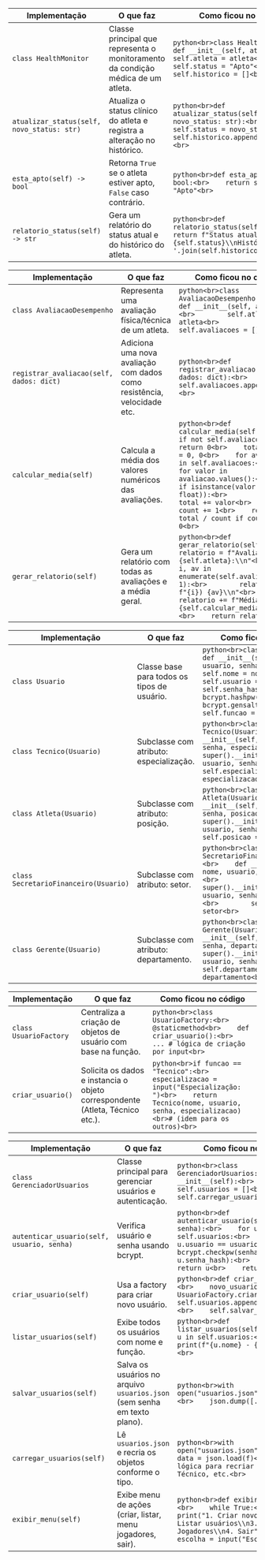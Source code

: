 | **Implementação**                          | **O que faz**                                                                    | **Como ficou no código**                                                                                                                                               |
| ------------------------------------------ | -------------------------------------------------------------------------------- | ---------------------------------------------------------------------------------------------------------------------------------------------------------------------- |
| `class HealthMonitor`                      | Classe principal que representa o monitoramento da condição médica de um atleta. | `python<br>class HealthMonitor:<br>    def __init__(self, atleta):<br>        self.atleta = atleta<br>        self.status = "Apto"<br>        self.historico = []<br>` |
| `atualizar_status(self, novo_status: str)` | Atualiza o status clínico do atleta e registra a alteração no histórico.         | `python<br>def atualizar_status(self, novo_status: str):<br>    self.status = novo_status<br>    self.historico.append(novo_status)<br>`                               |
| `esta_apto(self) -> bool`                  | Retorna `True` se o atleta estiver apto, `False` caso contrário.                 | `python<br>def esta_apto(self) -> bool:<br>    return self.status == "Apto"<br>`                                                                                       |
| `relatorio_status(self) -> str`            | Gera um relatório do status atual e do histórico do atleta.                      | `python<br>def relatorio_status(self) -> str:<br>    return f"Status atual: {self.status}\\nHistórico: {', '.join(self.historico)}"<br>`                               |


| **Implementação**                        | **O que faz**                                                           | **Como ficou no código**                                                                                                                                                                                                                                                                                                                                                    |
| ---------------------------------------- | ----------------------------------------------------------------------- | --------------------------------------------------------------------------------------------------------------------------------------------------------------------------------------------------------------------------------------------------------------------------------------------------------------------------------------------------------------------------- |
| `class AvaliacaoDesempenho`              | Representa uma avaliação física/técnica de um atleta.                   | `python<br>class AvaliacaoDesempenho:<br>    def __init__(self, atleta):<br>        self.atleta = atleta<br>        self.avaliacoes = []<br>`                                                                                                                                                                                                                               |
| `registrar_avaliacao(self, dados: dict)` | Adiciona uma nova avaliação com dados como resistência, velocidade etc. | `python<br>def registrar_avaliacao(self, dados: dict):<br>    self.avaliacoes.append(dados)<br>`                                                                                                                                                                                                                                                                            |
| `calcular_media(self)`                   | Calcula a média dos valores numéricos das avaliações.                   | `python<br>def calcular_media(self):<br>    if not self.avaliacoes:<br>        return 0<br>    total, count = 0, 0<br>    for avaliacao in self.avaliacoes:<br>        for valor in avaliacao.values():<br>            if isinstance(valor, (int, float)):<br>                total += valor<br>                count += 1<br>    return total / count if count else 0<br>` |
| `gerar_relatorio(self)`                  | Gera um relatório com todas as avaliações e a média geral.              | `python<br>def gerar_relatorio(self):<br>    relatorio = f"Avaliações de {self.atleta}:\\n"<br>    for i, av in enumerate(self.avaliacoes, 1):<br>        relatorio += f"{i}) {av}\\n"<br>    relatorio += f"Média geral: {self.calcular_media():.2f}"<br>    return relatorio<br>`                                                                                         |


| **Implementação**                     | **O que faz**                               | **Como ficou no código**                                                                                                                                                                                                                                           |
| ------------------------------------- | ------------------------------------------- | ------------------------------------------------------------------------------------------------------------------------------------------------------------------------------------------------------------------------------------------------------------------ |
| `class Usuario`                       | Classe base para todos os tipos de usuário. | `python<br>class Usuario:<br>    def __init__(self, nome, usuario, senha, funcao):<br>        self.nome = nome<br>        self.usuario = usuario<br>        self.senha_hash = bcrypt.hashpw(senha.encode(), bcrypt.gensalt())<br>        self.funcao = funcao<br>` |
| `class Tecnico(Usuario)`              | Subclasse com atributo: especialização.     | `python<br>class Tecnico(Usuario):<br>    def __init__(self, nome, usuario, senha, especializacao):<br>        super().__init__(nome, usuario, senha, "Tecnico")<br>        self.especializacao = especializacao<br>`                                              |
| `class Atleta(Usuario)`               | Subclasse com atributo: posição.            | `python<br>class Atleta(Usuario):<br>    def __init__(self, nome, usuario, senha, posicao):<br>        super().__init__(nome, usuario, senha, "Atleta")<br>        self.posicao = posicao<br>`                                                                     |
| `class SecretarioFinanceiro(Usuario)` | Subclasse com atributo: setor.              | `python<br>class SecretarioFinanceiro(Usuario):<br>    def __init__(self, nome, usuario, senha, setor):<br>        super().__init__(nome, usuario, senha, "Financeiro")<br>        self.setor = setor<br>`                                                         |
| `class Gerente(Usuario)`              | Subclasse com atributo: departamento.       | `python<br>class Gerente(Usuario):<br>    def __init__(self, nome, usuario, senha, departamento):<br>        super().__init__(nome, usuario, senha, "Gerente")<br>        self.departamento = departamento<br>`                                                    |


| **Implementação**      | **O que faz**                                                                 | **Como ficou no código**                                                                                                                                                         |
| ---------------------- | ----------------------------------------------------------------------------- | -------------------------------------------------------------------------------------------------------------------------------------------------------------------------------- |
| `class UsuarioFactory` | Centraliza a criação de objetos de usuário com base na função.                | `python<br>class UsuarioFactory:<br>    @staticmethod<br>    def criar_usuario():<br>        ... # lógica de criação por input<br>`                                              |
| `criar_usuario()`      | Solicita os dados e instancia o objeto correspondente (Atleta, Técnico etc.). | `python<br>if funcao == "Tecnico":<br>    especializacao = input("Especialização: ")<br>    return Tecnico(nome, usuario, senha, especializacao)<br># (idem para os outros)<br>` |


| **Implementação**                          | **O que faz**                                                            | **Como ficou no código**                                                                                                                                                                                                     |
| ------------------------------------------ | ------------------------------------------------------------------------ | ---------------------------------------------------------------------------------------------------------------------------------------------------------------------------------------------------------------------------- |
| `class GerenciadorUsuarios`                | Classe principal para gerenciar usuários e autenticação.                 | `python<br>class GerenciadorUsuarios:<br>    def __init__(self):<br>        self.usuarios = []<br>        self.carregar_usuarios()<br>`                                                                                      |
| `autenticar_usuario(self, usuario, senha)` | Verifica usuário e senha usando bcrypt.                                  | `python<br>def autenticar_usuario(self, usuario, senha):<br>    for u in self.usuarios:<br>        if u.usuario == usuario and bcrypt.checkpw(senha.encode(), u.senha_hash):<br>            return u<br>    return None<br>` |
| `criar_usuario(self)`                      | Usa a factory para criar novo usuário.                                   | `python<br>def criar_usuario(self):<br>    novo_usuario = UsuarioFactory.criar_usuario()<br>    self.usuarios.append(novo_usuario)<br>    self.salvar_usuarios()<br>`                                                        |
| `listar_usuarios(self)`                    | Exibe todos os usuários com nome e função.                               | `python<br>def listar_usuarios(self):<br>    for u in self.usuarios:<br>        print(f"{u.nome} - {u.funcao}")<br>`                                                                                                         |
| `salvar_usuarios(self)`                    | Salva os usuários no arquivo `usuarios.json` (sem senha em texto plano). | `python<br>with open("usuarios.json", "w") as f:<br>    json.dump([...], f)<br>`                                                                                                                                             |
| `carregar_usuarios(self)`                  | Lê `usuarios.json` e recria os objetos conforme o tipo.                  | `python<br>with open("usuarios.json") as f:<br>    data = json.load(f)<br>    # lógica para recriar Atleta, Técnico, etc.<br>`                                                                                               |
| `exibir_menu(self)`                        | Exibe menu de ações (criar, listar, menu jogadores, sair).               | `python<br>def exibir_menu(self):<br>    while True:<br>        print("1. Criar novo usuário\\n2. Listar usuários\\n3. Menu Jogadores\\n4. Sair")<br>        escolha = input("Escolha: ")<br>`                               |


